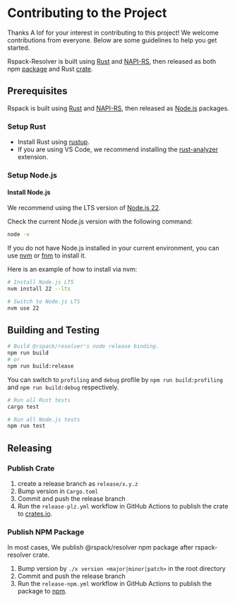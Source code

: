 # Contributing to the Project

Thanks A lof for your interest in contributing to this project! 
We welcome contributions from everyone. Below are some guidelines to help you get started.

Rspack-Resolver is built using [Rust](https://www.rust-lang.org/) and [NAPI-RS](https://napi.rs/),
then released as both npm [package](https://www.npmjs.com/package/@rspack/resolver) and Rust [crate](https://crates.io/crates/rspack_resolver).


## Prerequisites

Rspack is built using [Rust](https://rust-lang.org/) and [NAPI-RS](https://napi.rs/), then released as [Node.js](https://nodejs.org/) packages.

### Setup Rust

- Install Rust using [rustup](https://rustup.rs/).
- If you are using VS Code, we recommend installing the [rust-analyzer](https://marketplace.visualstudio.com/items?itemName=rust-lang.rust-analyzer) extension.

### Setup Node.js

#### Install Node.js

We recommend using the LTS version of [Node.js 22](https://nodejs.org/en/about/previous-releases).

Check the current Node.js version with the following command:

```bash
node -v
```

If you do not have Node.js installed in your current environment, you can use [nvm](https://github.com/nvm-sh/nvm) or [fnm](https://github.com/Schniz/fnm) to install it.

Here is an example of how to install via nvm:

```bash
# Install Node.js LTS
nvm install 22 --lts

# Switch to Node.js LTS
nvm use 22
```

## Building and Testing

```bash
# Build @rspack/resolver's node release binding.
npm run build
# or
npm run build:release
```
You can switch to `profiling` and `debug` profile by `npm run build:profiling` and `npm run build:debug` respectively.


```bash
# Run all Rust tests
cargo test
```

```bash
# Run all Node.js tests
npm run test
```

## Releasing

### Publish Crate

1. create a release branch as `release/x.y.z`
2. Bump version in `Cargo.toml`
3. Commit and push the release branch
4. Run the `release-plz.yml` workflow in GitHub Actions to publish the crate to [crates.io](https://crates.io/crates/rspack_resolver).

### Publish NPM Package
In most cases, We publish @rspack/resolver npm package after rspack-resolver crate.

1. Bump version by `./x version <major|minor|patch>` in the root directory
2. Commit and push the release branch
3. Run the `release-npm.yml` workflow in GitHub Actions to publish the package to [npm](https://www.npmjs.com/package/@rspack/resolver).
